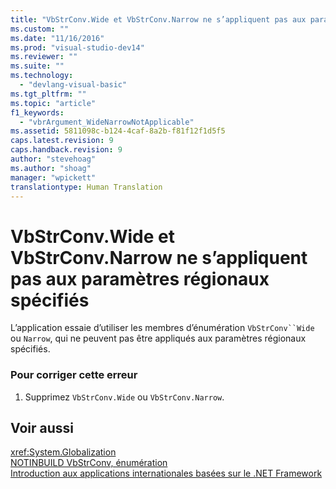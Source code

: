 ```yaml
---
title: "VbStrConv.Wide et VbStrConv.Narrow ne s’appliquent pas aux param&#232;tres r&#233;gionaux sp&#233;cifi&#233;s | Microsoft Docs"
ms.custom: ""
ms.date: "11/16/2016"
ms.prod: "visual-studio-dev14"
ms.reviewer: ""
ms.suite: ""
ms.technology: 
  - "devlang-visual-basic"
ms.tgt_pltfrm: ""
ms.topic: "article"
f1_keywords: 
  - "vbrArgument_WideNarrowNotApplicable"
ms.assetid: 5811098c-b124-4caf-8a2b-f81f12f1d5f5
caps.latest.revision: 9
caps.handback.revision: 9
author: "stevehoag"
ms.author: "shoag"
manager: "wpickett"
translationtype: Human Translation
---
```

# VbStrConv.Wide et VbStrConv.Narrow ne s’appliquent pas aux param&#232;tres r&#233;gionaux sp&#233;cifi&#233;s
L’application essaie d’utiliser les membres d’énumération `VbStrConv``Wide` ou `Narrow`, qui ne peuvent pas être appliqués aux paramètres régionaux spécifiés.  
  
### Pour corriger cette erreur  
  
1.  Supprimez `VbStrConv.Wide` ou `VbStrConv.Narrow`.  
  
## Voir aussi  
 <xref:System.Globalization>   
 [NOTINBUILD VbStrConv, énumération](http://msdn.microsoft.com/fr-fr/59f83dd9-6361-47df-a836-02ba9d4cb936)   
 [Introduction aux applications internationales basées sur le .NET Framework](/visual-studio/ide/introduction-to-international-applications-based-on-the-dotnet-framework)